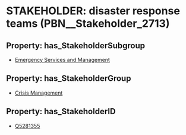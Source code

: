 # STAKEHOLDER: __disaster response teams__ (PBN__Stakeholder_2713)

## Property: has_StakeholderSubgroup

* [Emergency Services and Management](PBN__StakeholderSubgroup_166)

## Property: has_StakeholderGroup

* [Crisis Management](PBN__StakeholderGroup_14)

## Property: has_StakeholderID

* [Q5281355](Q5281355)

